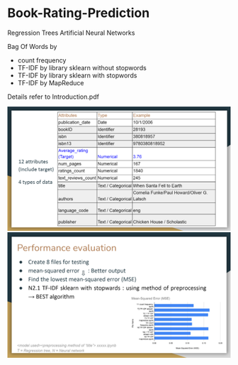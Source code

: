 # Book-Rating-Prediction

Regression Trees
Artificial Neural Networks

Bag Of Words by 
  - count frequency
  - TF-IDF by library sklearn without stopwords
  - TF-IDF by library sklearn with stopwords
  - TF-IDF by MapReduce

Details refer to Introduction.pdf

![](PPT%201.png)
![](PPT%202.png)
